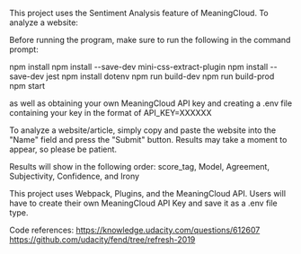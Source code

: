 This project uses the Sentiment Analysis feature of MeaningCloud. To analyze a website:

Before running the program, make sure to run the following in the command prompt:

npm install
npm install --save-dev mini-css-extract-plugin
npm install --save-dev jest
npm install dotenv
npm run build-dev
npm run build-prod
npm start

as well as obtaining your own MeaningCloud API key and creating a .env file containing your key in the format of API_KEY=XXXXXX

To analyze a website/article, simply copy and paste the website into the "Name" field and press the "Submit" button. Results may take a moment to appear, so please be patient.

Results will show in the following order: score_tag, Model, Agreement, Subjectivity, Confidence, and Irony

This project uses Webpack, Plugins, and the MeaningCloud API. Users will have to create their own MeaningCloud API Key and save it as a .env file type.


Code references:
https://knowledge.udacity.com/questions/612607
https://github.com/udacity/fend/tree/refresh-2019

